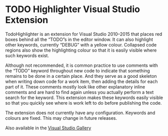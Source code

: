 ﻿TODO Highlighter Visual Studio Extension
========================================

TodoHighlighter is an extension for Visual Studio 2010–2015 that places red boxes behind all the “TODO”s in the editor window. It can also highlight other keywords, currently “DEBUG” with a yellow colour. Collapsed code regions also show the highlighting colour so that it is easily visible where such keywords exist.

Although not recommended, it is common practice to use comments with the “TODO” keyword throughout new code to indicate that something remains to be done in a certain place. And they serve as a good skeleton when writing down code for a work item, then adding the details for each part of it. These comments mostly look like other explanatory inline comments and are hard to find again unless you actually perform a text search for the keyword. This extension makes these keywords easily visible so that you quickly see where is work left to do before publishing the code.

The extension does not currently have any configuration. Keywords and colours are fixed. This may change in future releases.

Also available in the [Visual Studio Gallery](https://visualstudiogallery.msdn.microsoft.com/8aa3572a-4f86-4779-a979-9dc6ea6eca21)
